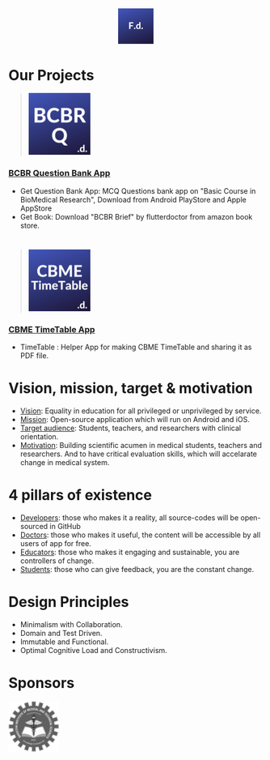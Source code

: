 ## <p align="center"><img alt="FlutterDoctor.com" src="logos/FdCBlue.png" width="70"></p>

# Our Projects

 >[<img alt="FlutterDoctor.com" src="logos/BCBRCBlue.png" width="122">](BCBR/BCBR_Q_Bank.md)
 ### [BCBR Question Bank App](BCBR/BCBR_Q_Bank.md)
 - Get Question Bank App: MCQ Questions bank app on "Basic Course in BioMedical Research", Download from Android PlayStore and Apple AppStore  
 - Get Book: Download "BCBR Brief" by flutterdoctor from amazon book store. 
 # 
 
 >[<img alt="FlutterDoctor.com" src="logos/CBMETimeTable.png" width="122">]()
 ### [CBME TimeTable App]()
 - TimeTable : Helper App for making CBME TimeTable and sharing it as PDF file.
 # 
 

# Vision, mission, target & motivation 
* [Vision](): Equality in education for all privileged or unprivileged by service.
* [Mission](): Open-source application which will run on Android and iOS. 
* [Target audience](): Students, teachers, and researchers with clinical orientation. 
* [Motivation](): Building scientific acumen in medical students, teachers and researchers. And to have critical evaluation skills, which will accelarate change in medical system. 

# 4 pillars of existence
* [Developers](): those who makes it a reality, all source-codes will be open-sourced in GitHub  
* [Doctors](): those who makes it useful, the content will be accessible by all users of app for free. 
* [Educators](): those who makes it engaging and sustainable, you are controllers of change.
* [Students](): those who can give feedback, you are the constant change. 

# Design Principles 
* Minimalism with Collaboration. 
* Domain and Test Driven.
* Immutable and Functional.
* Optimal Cognitive Load and Constructivism.


# Sponsors
<img alt="flutter doctor logo" src="logos/SponSIMATS.png" width="100">
